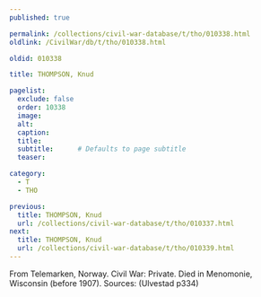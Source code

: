 ```yaml
---
published: true

permalink: /collections/civil-war-database/t/tho/010338.html
oldlink: /CivilWar/db/t/tho/010338.html

oldid: 010338

title: THOMPSON, Knud

pagelist:
  exclude: false
  order: 10338
  image: 
  alt:
  caption:
  title:
  subtitle:      # Defaults to page subtitle
  teaser:

category: 
  - T 
  - THO

previous:
  title: THOMPSON, Knud
  url: /collections/civil-war-database/t/tho/010337.html  
next:
  title: THOMPSON, Knud
  url: /collections/civil-war-database/t/tho/010339.html   
---
```

From Telemarken, Norway. Civil War: Private. Died in Menomonie, Wisconsin (before 1907). Sources: (Ulvestad p334)
